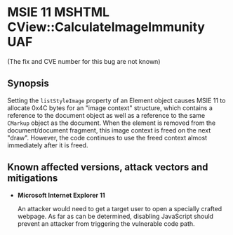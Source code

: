 MSIE 11 MSHTML CView::CalculateImageImmunity UAF
=====================================

(The fix and CVE number for this bug are not known)

Synopsis
--------
Setting the `listStyleImage` property of an Element object causes MSIE 11 to
allocate 0x4C bytes for an "image context" structure, which contains a
reference to the document object as well as a reference to the same `CMarkup`
object as the document. When the element is removed from the document/document
fragment, this image context is freed on the next "draw". However, the code
continues to use the freed context almost immediately after it is freed.

Known affected versions, attack vectors and mitigations
-----------------------
+ **Microsoft Internet Explorer 11**

  An attacker would need to get a target user to open a specially crafted
  webpage. As far as can be determined, disabling JavaScript should prevent an
  attacker from triggering the vulnerable code path.

